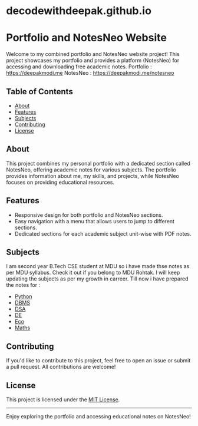 # decodewithdeepak.github.io

# Portfolio and NotesNeo Website
Welcome to my combined portfolio and NotesNeo website project! This project showcases my portfolio and provides a platform (NotesNeo) for accessing and downloading free academic notes.
Portfolio : https://deepakmodi.me
NotesNeo : https://deepakmodi.me/notesneo

## Table of Contents
- [About](#about)
- [Features](#features)
- [Subjects](#subjects)
- [Contributing](#contributing)
- [License](#license)

## About
This project combines my personal portfolio with a dedicated section called NotesNeo, offering academic notes for various subjects. The portfolio provides information about me, my skills, and projects, while NotesNeo focuses on providing educational resources.

## Features
- Responsive design for both portfolio and NotesNeo sections.
- Easy navigation with a menu that allows users to jump to different sections.
- Dedicated sections for each academic subject unit-wise with PDF notes.

## Subjects
I am second year B.Tech CSE student at MDU so i have made thse notes as per MDU syllabus. Check it out if you belong to MDU Rohtak. I will keep updating the subjects as per my growth in carreer. Till now i have prepared the notes for :
- [Python](#python)
- [DBMS](#dbms)
- [DSA](#dsa)
- [DE](#de)
- [Eco](#eco)
- [Maths](#maths)

## Contributing
If you'd like to contribute to this project, feel free to open an issue or submit a pull request. All contributions are welcome!

## License
This project is licensed under the [MIT License](LICENSE).

---

Enjoy exploring the portfolio and accessing educational notes on NotesNeo!

